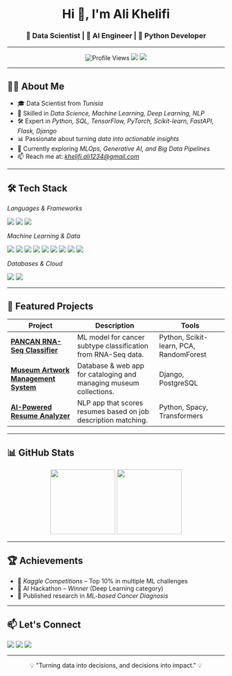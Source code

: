 <!-- HEADER IMAGE / BANNER -->
<!-- TITLE -->
<h1 align="center">Hi 👋, I'm Ali Khelifi</h1>
<h3 align="center">🚀 Data Scientist | 🤖 AI Engineer | 🐍 Python Developer </h3>

---

<!-- BADGES -->
<p align="center">
  <img src="https://komarev.com/ghpvc/?username=ali27kh&label=Profile%20views&color=0e75b6&style=flat" alt="Profile Views" /> 
  <a href="mailto:khelifi.ali1234@gmail.com"><img src="https://img.shields.io/badge/Email-khelifi.ali1234%40gmail.com-red?style=flat&logo=gmail"></a>
  <a href="https://www.linkedin.com/in/ali-khelifi-7435031b1"><img src="https://img.shields.io/badge/LinkedIn-Ali%20Khelifi-blue?style=flat&logo=linkedin"></a>
</p>

---

## 🧑‍💻 About Me  
- 🎓 Data Scientist from *Tunisia*  
- 💼 Skilled in *Data Science, Machine Learning, Deep Learning, NLP*  
- 🛠 Expert in *Python, SQL, TensorFlow, PyTorch, Scikit-learn, FastAPI, Flask, Django*  
- 📊 Passionate about turning *data into actionable insights*  
- 🌱 Currently exploring *MLOps, Generative AI, and Big Data Pipelines*  
- 📫 Reach me at: *khelifi.ali1234@gmail.com*  

---

## 🛠 Tech Stack  

*Languages & Frameworks*  
<p align="left">
  <img src="https://skillicons.dev/icons?i=python,matlab,r,javascript,html,css,django,fastapi" /> 
  <img src="https://img.shields.io/badge/PyQT-41CD52?style=flat&logo=qt&logoColor=white" />
  <img src="https://img.shields.io/badge/Tkinter-FFCC00?style=flat&logo=python&logoColor=black" />
</p>

*Machine Learning & Data*  
<p align="left">
  <img src="https://skillicons.dev/icons?i=pytorch,tensorflow,sklearn,opencv" />
  <img src="https://img.shields.io/badge/YOLO-00FFFF?style=flat&logo=yolo&logoColor=black" />
  <img src="https://img.shields.io/badge/LangChain-12100E?style=flat&logo=chainlink&logoColor=white" />
  <img src="https://img.shields.io/badge/Neural%20Networks-FF6F00?style=flat&logo=ai&logoColor=white" />
  <img src="https://img.shields.io/badge/Chatbot-0084FF?style=flat&logo=wechat&logoColor=white" />
  <img src="https://img.shields.io/badge/Audio%20Models-FF4088?style=flat&logo=soundcloud&logoColor=white" />
  <img src="https://img.shields.io/badge/OCR-007ACC?style=flat&logo=google&logoColor=white" />
  <img src="https://img.shields.io/badge/Pandas-150458?style=flat&logo=pandas&logoColor=white" />
  <img src="https://img.shields.io/badge/NumPy-013243?style=flat&logo=numpy&logoColor=white" />
</p>

*Databases & Cloud*  
<p align="left">
  <img src="https://skillicons.dev/icons?i=mysql,postgresql,mongodb,sqlite,azure,gcp" /> 
  <img src="https://img.shields.io/badge/Kaggle-20BEFF?style=flat&logo=kaggle&logoColor=white" />
</p>


---

## 📂 Featured Projects  

| Project | Description | Tools |
|---------|-------------|-------|
| [**PANCAN RNA-Seq Classifier**](https://github.com/ali27kh/pancan-ai) | ML model for cancer subtype classification from RNA-Seq data. | Python, Scikit-learn, PCA, RandomForest |
| [**Museum Artwork Management System**](https://github.com/ali27kh/museum-db) | Database & web app for cataloging and managing museum collections. | Django, PostgreSQL |
| [**AI-Powered Resume Analyzer**](https://github.com/ali27kh/resume-ai) | NLP app that scores resumes based on job description matching. | Python, Spacy, Transformers |

---

## 📊 GitHub Stats  

<div align="center">
  <img src="https://github-readme-stats.vercel.app/api?username=ali27kh&show_icons=true&theme=gruvbox" height="150" />
  <img src="https://github-readme-stats.vercel.app/api/top-langs?username=ali27kh&layout=compact&theme=gruvbox" height="150" />
</div>

---

## 🏆 Achievements  

- 🥇 *Kaggle Competitions* – Top 10% in multiple ML challenges  
- 🏅 AI Hackathon – *Winner* (Deep Learning category)  
- 📜 Published research in *ML-based Cancer Diagnosis*  

---

## 📫 Let's Connect  

<p align="left">
  <a href="https://www.linkedin.com/in/ali-khelifi-7435031b1"><img src="https://img.icons8.com/color/48/000000/linkedin.png"/></a>
  <a href="mailto:khelifi.ali1234@gmail.com"><img src="https://img.icons8.com/color/48/000000/gmail.png"/></a>
  <a href="https://wa.me/21655450431"><img src="https://img.icons8.com/color/48/000000/whatsapp.png"/></a>
</p>

---

<p align="center">💡 "Turning data into decisions, and decisions into impact." 💡</p>
